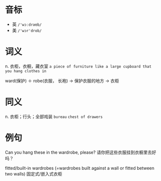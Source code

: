 # 音标

- 英 `/'wɔːdrəʊb/`
- 美 `/'wɔr'drob/`

# 词义

n. 衣柜，衣橱，藏衣室
`a piece of furniture like a large cupboard that you hang clothes in`



ward(保护) ＋ robe(衣服， 长袍) → 保护衣服的地方 → 衣柜

# 同义

n. 衣柜；行头；全部戏装
`bureau` `chest of drawers`

# 例句

Can you hang these in the wardrobe, please?
请你把这些衣服挂到衣橱里去好吗？

fitted/built-in wardrobes (=wardrobes built against a wall or fitted between two walls)
固定式/嵌入式衣柜


